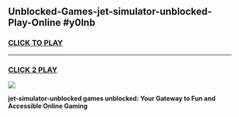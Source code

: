 
## Unblocked-Games-jet-simulator-unblocked-Play-Online #y0lnb
<h3>
<a href="https://news.freeplayer.one?title=jet-simulator-unblocked&ref=3">CLICK TO PLAY</a></h3>
<hr>

<h3>
<a href="https://news.freeplayer.one?title=jet-simulator-unblocked&ref=3">CLICK 2 PLAY</a>
  
</h3>

<a href="https://news.freeplayer.one?title=jet-simulator-unblocked&ref=3"><img src="https://clearcache.store/games.png"></a>


**jet-simulator-unblocked games unblocked: Your Gateway to Fun and Accessible Online Gaming**

